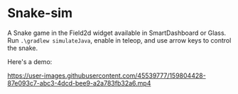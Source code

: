 # Snake-sim

A Snake game in the Field2d widget available in SmartDashboard or Glass.
Run `.\gradlew simulateJava`, enable in teleop, and use arrow keys to control the snake.

Here's a demo:

https://user-images.githubusercontent.com/45539777/159804428-87e093c7-abc3-4dcd-bee9-a2a783fb32a6.mp4
